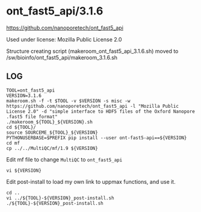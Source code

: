 ont_fast5_api/3.1.6
===================

<https://github.com/nanoporetech/ont_fast5_api>

Used under license:
Mozilla Public License 2.0

Structure creating script (makeroom_ont_fast5_api_3.1.6.sh) moved to /sw/bioinfo/ont_fast5_api/makeroom_3.1.6.sh

LOG
---

    TOOL=ont_fast5_api
    VERSION=3.1.6
    makeroom.sh -f -t $TOOL -v $VERSION -s misc -w https://github.com/nanoporetech/ont_fast5_api -l "Mozilla Public License 2.0" -d "simple interface to HDF5 files of the Oxford Nanopore .fast5 file format" 
    ./makeroom_${TOOL}_${VERSION}.sh 
    cd ${TOOL}/
    source SOURCEME_${TOOL}_${VERSION} 
    PYTHONUSERBASE=$PREFIX pip install --user ont-fast5-api==${VERSION}
    cd mf
    cp ../../MultiQC/mf/1.9 ${VERSION} 

Edit mf file to change `MultiQC` to `ont_fast5_api`

    vi ${VERSION}

Edit post-install to load my own link to uppmax functions, and use it.

    cd ..
    vi ../${TOOL}-${VERSION}_post-install.sh 
    ./${TOOL}-${VERSION}_post-install.sh 
